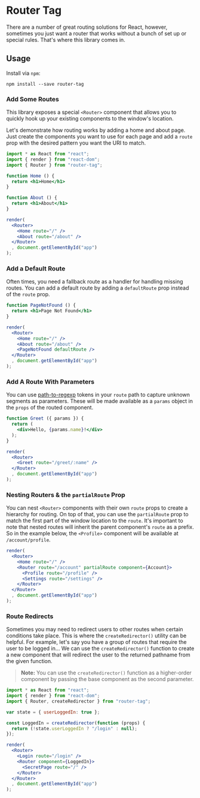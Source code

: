# Router Tag

There are a number of great routing solutions for React, however, sometimes you just want a router that works without a bunch of set up or special rules.  That's where this library comes in.

## Usage

Install via `npm`:

```shell
npm install --save router-tag
```

### Add Some Routes

This library exposes a special `<Router>` component that allows you to quickly hook up your existing components to the window's location.

Let's demonstrate how routing works by adding a home and about page.  Just create the components you want to use for each page and add a `route` prop with the desired pattern you want the URI to match.

```jsx
import * as React from "react";
import { render } from "react-dom";
import { Router } from "router-tag";

function Home () {
  return <h1>Home</h1>
}

function About () {
  return <h1>About</h1>
}

render(
  <Router>
    <Home route="/" />
    <About route="/about" />
  </Router>
  , document.getElementById("app")
);
```

### Add a Default Route

Often times, you need a fallback route as a handler for handling missing routes.  You can add a default route by adding a `defaultRoute` prop instead of the `route` prop.

```jsx
function PageNotFound () {
  return <h1>Page Not Found</h1>
}

render(
  <Router>
    <Home route="/" />
    <About route="/about" />
    <PageNotFound defaultRoute />
  </Router>
  , document.getElementById("app")
);
```

### Add A Route With Parameters

You can use [path-to-regexp](https://npmjs.com/package/path-to-regexp) tokens in your `route` path to capture unknown segments as parameters.  These will be made available as a `params` object in the `props` of the routed component.

```jsx
function Greet ({ params }) {
  return (
    <div>Hello, {params.name}!</div>
  );
}

render(
  <Router>
    <Greet route="/greet/:name" />
  </Router>
  , document.getElementById("app")
);
```


### Nesting Routers & the `partialRoute` Prop

You can nest `<Router>` components with their own `route` props to create a hierarchy for routing.  On top of that, you can use the `partialRoute` prop to match the first part of the window location to the `route`.  It's important to note that nested routes will inherit the parent component's `route` as a prefix.  So in the example below, the `<Profile>` component will be available at `/account/profile`.

```jsx
render(
  <Router>
    <Home route="/" />
    <Router route="/account" partialRoute component={Account}>
      <Profile route="/profile" />
      <Settings route="/settings" />
    </Router>
  </Router>
  , document.getElementById("app")
);
```

### Route Redirects

Sometimes you may need to redirect users to other routes when certain conditions take place.  This is where the `createRedirector()` utility can be helpful.  For example, let's say you have a group of routes that require the user to be logged in... We can use the `createRedirector()` function to create a new component that will redirect the user to the returned pathname from the given function.

> **Note:**  You can use the `createRedirector()` function as a higher-order component by passing the base component as the second parameter.

```jsx
import * as React from "react";
import { render } from "react-dom";
import { Router, createRedirector } from "router-tag";

var state = { userLoggedIn: true };

const LoggedIn = createRedirector(function (props) {
  return (!state.userLoggedIn ? "/login" : null);
});

render(
  <Router>
    <Login route="/login" />
    <Router component={LoggedIn}>
      <SecretPage route="/" />
    </Router>
  </Router>
  , document.getElementById("app")
);
```